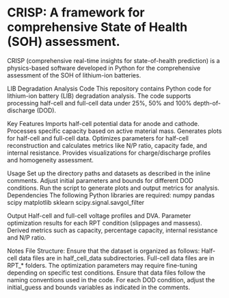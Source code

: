 # CRISP: A framework for comprehensive State of Health (SOH) assessment.

CRISP (comprehensive real-time insights for state-of-health prediction) is a physics-based software developed in Python for the comprehensive assessment of the SOH of lithium-ion batteries.

LIB Degradation Analysis Code
This repository contains Python code for lithium-ion battery (LIB) degradation analysis. The code supports processing half-cell and full-cell data under 25%, 50% and 100% depth-of-discharge (DOD).

Key Features
Imports half-cell potential data for anode and cathode.
Processes specific capacity based on active material mass.
Generates plots for half-cell and full-cell data.
Optimizes parameters for half-cell reconstruction and calculates metrics like N/P ratio, capacity fade, and internal resistance.
Provides visualizations for charge/discharge profiles and homogeneity assessment.

Usage
Set up the directory paths and datasets as described in the inline comments.
Adjust initial parameters and bounds for different DOD conditions.
Run the script to generate plots and output metrics for analysis.
Dependencies
The following Python libraries are required:
numpy
pandas
scipy
matplotlib
sklearn
scipy.signal.savgol_filter

Output
Half-cell and full-cell voltage profiles and DVA.
Parameter optimization results for each RPT condition (slippages and massess).
Derived metrics such as capacity, percentage capacity, internal resistance and N/P ratio.

Notes
File Structure: Ensure that the dataset is organized as follows:
	Half-cell data files are in half_cell_data subdirectories.
	Full-cell data files are in RPT_* folders.
The optimization parameters may require fine-tuning depending on specific test conditions.
Ensure that data files follow the naming conventions used in the code.
For each DOD condition, adjust the initial_guess and bounds variables as indicated in the comments.
